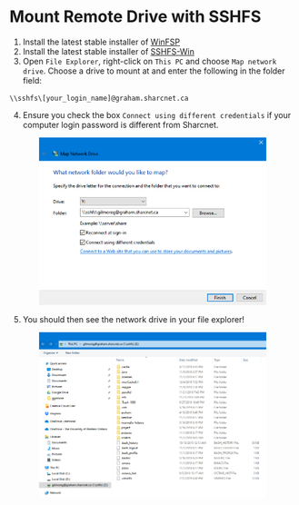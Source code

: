 # Mount Remote Drive with SSHFS

1. Install the latest stable installer of [WinFSP](https://github.com/billziss-gh/winfsp/releases)
2. Install the latest stable installer of [SSHFS-Win](https://github.com/billziss-gh/sshfs-win/releases)
3. Open `File Explorer`, right-click on `This PC` and choose `Map network drive`. Choose a drive to mount at and enter the following in the folder field:

```console
\\sshfs\[your_login_name]@graham.sharcnet.ca
```

4. Ensure you check the box `Connect using different credentials` if your computer login password is different from Sharcnet.

<p align="center">
  <img width="400" src="img/map_network_sshfs.png">
</p>

5. You should then see the network drive in your file explorer!

<p align="center">
  <img width="400" src="img/drive_directory.png">
</p>

